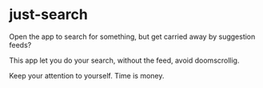 # just-search
Open the app to search for something, but get carried away by suggestion feeds? 

This app let you do your search, without the feed, avoid doomscrollig.

Keep your attention to yourself. Time is money.
